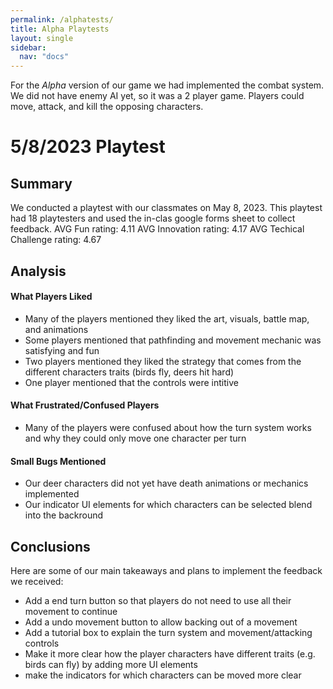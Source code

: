 ```yaml
---
permalink: /alphatests/
title: Alpha Playtests
layout: single
sidebar: 
  nav: "docs"
---
```


For the *Alpha* version of our game we had implemented the combat system. We did not have enemy AI yet, so it was a 2 player game. Players could move, attack, and kill the opposing characters. 

# 5/8/2023 Playtest
## Summary
We conducted a playtest with our classmates on May 8, 2023. This playtest had 18 playtesters and used the in-clas google forms sheet to collect feedback.
AVG Fun rating: 4.11
AVG Innovation rating: 4.17
AVG Techical Challenge rating: 4.67

## Analysis
#### What Players Liked
- Many of the players mentioned they liked the art, visuals, battle map, and animations
- Some players mentioned that pathfinding and movement mechanic was satisfying and fun
- Two players mentioned they liked the strategy that comes from the different characters traits (birds fly, deers hit hard)
- One player mentioned that the controls were intitive 

#### What Frustrated/Confused Players
- Many of the players were confused about how the turn system works and why they could only move one character per turn

#### Small Bugs Mentioned
- Our deer characters did not yet have death animations or mechanics implemented
- Our indicator UI elements for which characters can be selected blend into the backround

## Conclusions
Here are some of our main takeaways and plans to implement the feedback we received:
- Add a end turn button so that players do not need to use all their movement to continue
- Add a undo movement button to allow backing out of a movement
- Add a tutorial box to explain the turn system and movement/attacking controls
- Make it more clear how the player characters have different traits (e.g. birds can fly) by adding more UI elements
- make the indicators for which characters can be moved more clear



